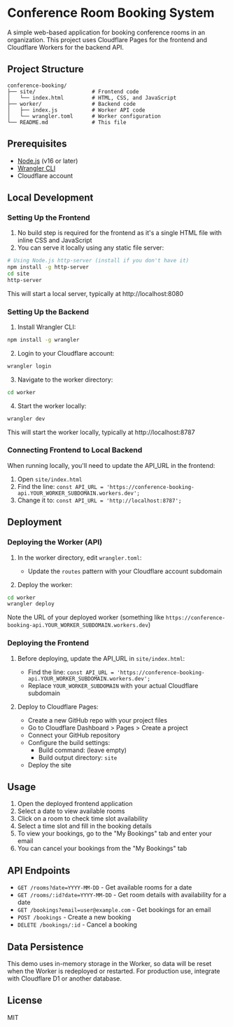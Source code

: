 # Conference Room Booking System

A simple web-based application for booking conference rooms in an organization. This project uses Cloudflare Pages for the frontend and Cloudflare Workers for the backend API.

## Project Structure

```
conference-booking/
├── site/                  # Frontend code
│   └── index.html         # HTML, CSS, and JavaScript
├── worker/                # Backend code
│   ├── index.js           # Worker API code
│   └── wrangler.toml      # Worker configuration
└── README.md              # This file
```

## Prerequisites

- [Node.js](https://nodejs.org/) (v16 or later)
- [Wrangler CLI](https://developers.cloudflare.com/workers/wrangler/install-and-update/)
- Cloudflare account

## Local Development

### Setting Up the Frontend

1. No build step is required for the frontend as it's a single HTML file with inline CSS and JavaScript
2. You can serve it locally using any static file server:

```bash
# Using Node.js http-server (install if you don't have it)
npm install -g http-server
cd site
http-server
```

This will start a local server, typically at http://localhost:8080

### Setting Up the Backend

1. Install Wrangler CLI:

```bash
npm install -g wrangler
```

2. Login to your Cloudflare account:

```bash
wrangler login
```

3. Navigate to the worker directory:

```bash
cd worker
```

4. Start the worker locally:

```bash
wrangler dev
```

This will start the worker locally, typically at http://localhost:8787

### Connecting Frontend to Local Backend

When running locally, you'll need to update the API_URL in the frontend:

1. Open `site/index.html`
2. Find the line: `const API_URL = 'https://conference-booking-api.YOUR_WORKER_SUBDOMAIN.workers.dev';`
3. Change it to: `const API_URL = 'http://localhost:8787';`

## Deployment

### Deploying the Worker (API)

1. In the worker directory, edit `wrangler.toml`:
   - Update the `routes` pattern with your Cloudflare account subdomain

2. Deploy the worker:

```bash
cd worker
wrangler deploy
```

Note the URL of your deployed worker (something like `https://conference-booking-api.YOUR_WORKER_SUBDOMAIN.workers.dev`)

### Deploying the Frontend

1. Before deploying, update the API_URL in `site/index.html`:
   - Find the line: `const API_URL = 'https://conference-booking-api.YOUR_WORKER_SUBDOMAIN.workers.dev';`
   - Replace `YOUR_WORKER_SUBDOMAIN` with your actual Cloudflare subdomain

2. Deploy to Cloudflare Pages:
   - Create a new GitHub repo with your project files
   - Go to Cloudflare Dashboard > Pages > Create a project
   - Connect your GitHub repository
   - Configure the build settings:
     - Build command: (leave empty)
     - Build output directory: `site`
   - Deploy the site

## Usage

1. Open the deployed frontend application
2. Select a date to view available rooms
3. Click on a room to check time slot availability
4. Select a time slot and fill in the booking details
5. To view your bookings, go to the "My Bookings" tab and enter your email
6. You can cancel your bookings from the "My Bookings" tab

## API Endpoints

- `GET /rooms?date=YYYY-MM-DD` - Get available rooms for a date
- `GET /rooms/:id?date=YYYY-MM-DD` - Get room details with availability for a date
- `GET /bookings?email=user@example.com` - Get bookings for an email
- `POST /bookings` - Create a new booking
- `DELETE /bookings/:id` - Cancel a booking

## Data Persistence

This demo uses in-memory storage in the Worker, so data will be reset when the Worker is redeployed or restarted. For production use, integrate with Cloudflare D1 or another database.

## License

MIT
